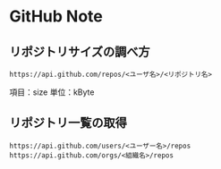 # GitHub Note

## リポジトリサイズの調べ方
```
https://api.github.com/repos/<ユーザ名>/<リポジトリ名>
```

項目：size
単位：kByte

## リポジトリ一覧の取得
```
https://api.github.com/users/<ユーザー名>/repos
https://api.github.com/orgs/<組織名>/repos
```
